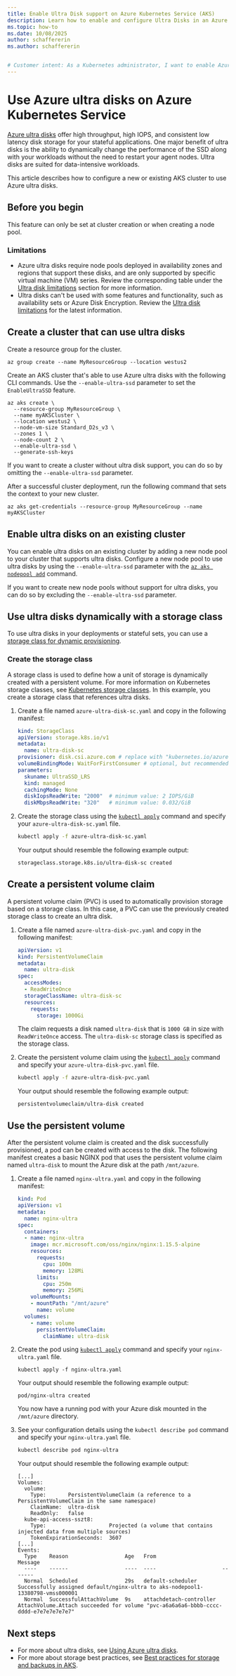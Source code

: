 ```yaml
---
title: Enable Ultra Disk support on Azure Kubernetes Service (AKS)
description: Learn how to enable and configure Ultra Disks in an Azure Kubernetes Service (AKS) cluster
ms.topic: how-to
ms.date: 10/08/2025
author: schaffererin
ms.author: schaffererin


# Customer intent: As a Kubernetes administrator, I want to enable Azure ultra disks on an AKS cluster, so that I can improve the performance of my stateful applications with high throughput, low latency, and the ability to dynamically adjust disk performance.
---
```


# Use Azure ultra disks on Azure Kubernetes Service

[Azure ultra disks][ultra-disk-overview] offer high throughput, high IOPS, and consistent low latency disk storage for your stateful applications. One major benefit of ultra disks is the ability to dynamically change the performance of the SSD along with your workloads without the need to restart your agent nodes. Ultra disks are suited for data-intensive workloads.

This article describes how to configure a new or existing AKS cluster to use Azure ultra disks.

## Before you begin

This feature can only be set at cluster creation or when creating a node pool.

### Limitations

- Azure ultra disks require node pools deployed in availability zones and regions that support these disks, and are only supported by specific virtual machine (VM) series. Review the corresponding table under the  [Ultra disk limitations][ultra-disk-limitations] section for more information.
- Ultra disks can't be used with some features and functionality, such as availability sets or Azure Disk Encryption. Review the [Ultra disk limitations][ultra-disk-limitations] for the latest information.

## Create a cluster that can use ultra disks

Create a resource group for the cluster.

```azurecli-interactive
az group create --name MyResourceGroup --location westus2
```

Create an AKS cluster that's able to use Azure ultra disks with the following CLI commands. Use the `--enable-ultra-ssd` parameter to set the `EnableUltraSSD` feature.

```azurecli-interactive
az aks create \
  --resource-group MyResourceGroup \
  --name myAKSCluster \
  --location westus2 \
  --node-vm-size Standard_D2s_v3 \
  --zones 1 \
  --node-count 2 \
  --enable-ultra-ssd \
  --generate-ssh-keys
```

If you want to create a cluster without ultra disk support, you can do so by omitting the `--enable-ultra-ssd` parameter.

After a successful cluster deployment, run the following command that sets the context to your new cluster.

```azurecli-interactive
az aks get-credentials --resource-group MyResourceGroup --name myAKSCluster
```

## Enable ultra disks on an existing cluster

You can enable ultra disks on an existing cluster by adding a new node pool to your cluster that supports ultra disks. Configure a new node pool to use ultra disks by using the `--enable-ultra-ssd` parameter with the [`az aks nodepool add`][az-aks-nodepool-add] command.

If you want to create new node pools without support for ultra disks, you can do so by excluding the `--enable-ultra-ssd` parameter.

## Use ultra disks dynamically with a storage class

To use ultra disks in your deployments or stateful sets, you can use a [storage class for dynamic provisioning][azure-disk-volume].

### Create the storage class

A storage class is used to define how a unit of storage is dynamically created with a persistent volume. For more information on Kubernetes storage classes, see [Kubernetes storage classes][kubernetes-storage-classes]. In this example, you create a storage class that references ultra disks.

1. Create a file named `azure-ultra-disk-sc.yaml` and copy in the following manifest:

    ```yaml
    kind: StorageClass
    apiVersion: storage.k8s.io/v1
    metadata:
      name: ultra-disk-sc
    provisioner: disk.csi.azure.com # replace with "kubernetes.io/azure-disk" if aks version is less than 1.21
    volumeBindingMode: WaitForFirstConsumer # optional, but recommended if you want to wait until the pod that will use this disk is created
    parameters:
      skuname: UltraSSD_LRS
      kind: managed
      cachingMode: None
      diskIopsReadWrite: "2000"  # minimum value: 2 IOPS/GiB
      diskMbpsReadWrite: "320"   # minimum value: 0.032/GiB
    ```

1. Create the storage class using the [`kubectl apply`][kubectl-apply] command and specify your `azure-ultra-disk-sc.yaml` file.

    ```bash
    kubectl apply -f azure-ultra-disk-sc.yaml
    ```

    Your output should resemble the following example output:

    ```console
    storageclass.storage.k8s.io/ultra-disk-sc created
    ```

## Create a persistent volume claim

A persistent volume claim (PVC) is used to automatically provision storage based on a storage class. In this case, a PVC can use the previously created storage class to create an ultra disk.

1. Create a file named `azure-ultra-disk-pvc.yaml` and copy in the following manifest:

    ```yaml
    apiVersion: v1
    kind: PersistentVolumeClaim
    metadata:
      name: ultra-disk
    spec:
      accessModes:
      - ReadWriteOnce
      storageClassName: ultra-disk-sc
      resources:
        requests:
          storage: 1000Gi
    ```

    The claim requests a disk named `ultra-disk` that is `1000 GB` in size with `ReadWriteOnce` access. The `ultra-disk-sc` storage class is specified as the storage class.

1. Create the persistent volume claim using the [`kubectl apply`][kubectl-apply] command and specify your `azure-ultra-disk-pvc.yaml` file.

    ```bash
    kubectl apply -f azure-ultra-disk-pvc.yaml
    ```

    Your output should resemble the following example output:

    ```console
    persistentvolumeclaim/ultra-disk created
    ```

## Use the persistent volume

After the persistent volume claim is created and the disk successfully provisioned, a pod can be created with access to the disk. The following manifest creates a basic NGINX pod that uses the persistent volume claim named `ultra-disk` to mount the Azure disk at the path `/mnt/azure`.

1. Create a file named `nginx-ultra.yaml` and copy in the following manifest:

    ```yaml
    kind: Pod
    apiVersion: v1
    metadata:
      name: nginx-ultra
    spec:
      containers:
      - name: nginx-ultra
        image: mcr.microsoft.com/oss/nginx/nginx:1.15.5-alpine
        resources:
          requests:
            cpu: 100m
            memory: 128Mi
          limits:
            cpu: 250m
            memory: 256Mi
        volumeMounts:
        - mountPath: "/mnt/azure"
          name: volume
      volumes:
        - name: volume
          persistentVolumeClaim:
            claimName: ultra-disk
    ```

1. Create the pod using [`kubectl apply`][kubectl-apply] command and specify your `nginx-ultra.yaml` file.

    ```console
    kubectl apply -f nginx-ultra.yaml
    ```

    Your output should resemble the following example output:

    ```console
    pod/nginx-ultra created
    ```

    You now have a running pod with your Azure disk mounted in the `/mnt/azure` directory.

1. See your configuration details using the `kubectl describe pod` command and specify your `nginx-ultra.yaml` file.

    ```bash
    kubectl describe pod nginx-ultra
    ```

    Your output should resemble the following example output:

    ```console
    [...]
    Volumes:
      volume:
        Type:       PersistentVolumeClaim (a reference to a PersistentVolumeClaim in the same namespace)
        ClaimName:  ultra-disk
        ReadOnly:   false
      kube-api-access-sszt8:
        Type:                    Projected (a volume that contains injected data from multiple sources)
        TokenExpirationSeconds:  3607
    [...]
    Events:
      Type    Reason                  Age   From                     Message
      ----    ------                  ----  ----                     -------
      Normal  Scheduled               29s   default-scheduler        Successfully assigned default/nginx-ultra to aks-nodepool1-13380798-vmss000001
      Normal  SuccessfulAttachVolume  9s    attachdetach-controller  AttachVolume.Attach succeeded for volume "pvc-a6a6a6a6-bbbb-cccc-dddd-e7e7e7e7e7e7"
    ```

## Next steps

- For more about ultra disks, see [Using Azure ultra disks](/azure/virtual-machines/disks-enable-ultra-ssd).
- For more about storage best practices, see [Best practices for storage and backups in AKS][operator-best-practices-storage].

<!-- LINKS - external -->
[kubectl-apply]: https://kubernetes.io/docs/reference/generated/kubectl/kubectl-commands#apply
[kubernetes-storage-classes]: https://kubernetes.io/docs/concepts/storage/storage-classes/

<!-- LINKS - internal -->
[ultra-disk-overview]: /azure/virtual-machines/disks-types#ultra-disks
[ultra-disk-limitations]: /azure/virtual-machines/disks-types#ultra-disk-limitations
[azure-disk-volume]: azure-disk-csi.md
[operator-best-practices-storage]: operator-best-practices-storage.md
[az-aks-nodepool-add]: /cli/azure/aks/nodepool#az_aks_nodepool_add
